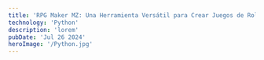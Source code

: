```yaml
---
title: 'RPG Maker MZ: Una Herramienta Versátil para Crear Juegos de Rol'
technology: 'Python'
description: 'lorem'
pubDate: 'Jul 26 2024'
heroImage: '/Python.jpg'
---
```

